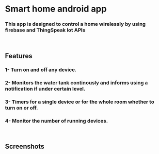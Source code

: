 # Smart home android app
### This app is designed to control a home wirelessly by using firebase and ThingSpeak Iot APIs
&nbsp;
## Features
### 1- Turn on and off any device.
### 2- Monitors the water tank continously and informs using a notification if under certain level.
### 3- Timers for a single device or for the whole room whether to turn on or off.
### 4- Monitor the number of running devices.
&nbsp;
## Screenshots


